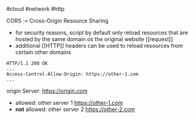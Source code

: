 #cloud #network #http 

CORS := Cross-Origin Resource Sharing
- for security reasons, script by default only reload resources that are hosted by the same domain os the original website [[request]]
- additional [[HTTP]] headers can be used to reload resources from certain other domains
```http
HTTP/1.1 200 OK
...
Access-Control-Allow-Origin: https://other-1.com
...
```
origin Server: https://origin.com
- allowed: other server 1 https://other-1.com
- **not** allowed: other server 2 https://other-2.com